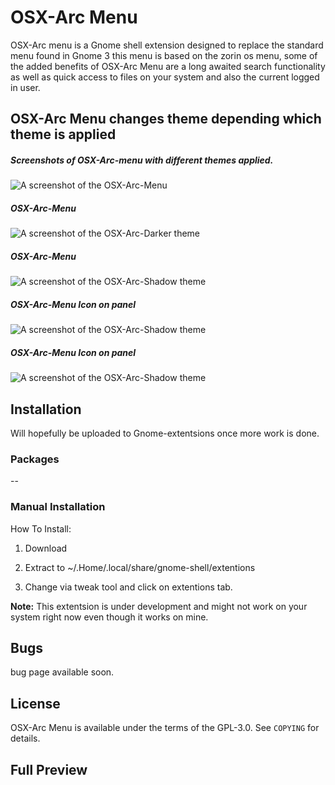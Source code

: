 # OSX-Arc Menu

OSX-Arc menu is a Gnome shell extension designed to replace the standard menu found in Gnome 3 this menu is based on the zorin os menu, some of the added benefits of OSX-Arc Menu are a long awaited search functionality as well as quick access to files on your system and also the current  logged in user.

## OSX-Arc Menu changes theme depending which theme is applied 

##### Screenshots of OSX-Arc-menu with different themes applied.

![A screenshot of the OSX-Arc-Menu](https://github.com/LinxGem33/OSX-Arc-Menu/blob/master/screenshots/menul.png?raw=true)

##### OSX-Arc-Menu

![A screenshot of the OSX-Arc-Darker theme](https://github.com/LinxGem33/OSX-Arc-Menu/blob/master/screenshots/menud.png?raw=true)

##### OSX-Arc-Menu

![A screenshot of the OSX-Arc-Shadow theme](https://github.com/LinxGem33/OSX-Arc-Menu/blob/master/screenshots/mend7.png?raw=true)

##### OSX-Arc-Menu Icon on panel

![A screenshot of the OSX-Arc-Shadow theme](https://github.com/LinxGem33/OSX-Arc-Menu/blob/master/screenshots/bar1.png?raw=true)

##### OSX-Arc-Menu Icon on panel

![A screenshot of the OSX-Arc-Shadow theme](https://github.com/LinxGem33/OSX-Arc-Menu/blob/master/screenshots/bard3.png?raw=true)

## Installation

Will hopefully be uploaded to Gnome-extentsions once more work is done.

### Packages


--

### Manual Installation

How To Install:

1. Download 

2. Extract to ~/.Home/.local/share/gnome-shell/extentions

3. Change via tweak tool and click on extentions tab.

**Note:** This extentsion is under development and might not work on your system right now even though it works on mine. 



## Bugs
bug page available soon.

## License
OSX-Arc Menu is available under the terms of the GPL-3.0. See `COPYING` for details.

## Full Preview

